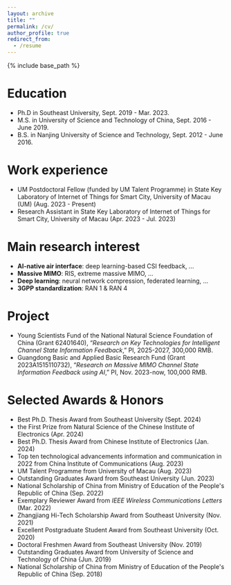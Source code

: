 ```yaml
---
layout: archive
title: ""
permalink: /cv/
author_profile: true
redirect_from:
  - /resume
---
```


{% include base_path %}

Education
======
* Ph.D in Southeast University, Sept. 2019 - Mar. 2023.
* M.S. in University of Science and Technology of China, Sept. 2016 - June 2019.
* B.S. in Nanjing University of Science and Technology, Sept. 2012 - June 2016.

Work experience
======
* UM Postdoctoral Fellow (funded by UM Talent Programme) in State Key Laboratory of Internet of Things for Smart City, University of Macau (UM) (Aug. 2023 - Present)
* Research Assistant in State Key Laboratory of Internet of Things for Smart City, University of Macau (Apr. 2023 - Jul. 2023)

# **Main research interest**

- **AI-native air interface**: deep learning-based CSI feedback, ...
- **Massive MIMO**: RIS, extreme massive MIMO, ...
- **Deep learning**: neural network compression, federated learning, ...
- **3GPP standardization**: RAN 1 & RAN 4

Project
======
* Young Scientists Fund of the National Natural Science Foundation of China (Grant 62401640), “*Research on Key Technologies for Intelligent Channel State Information Feedback*,” PI, 2025-2027, 300,000 RMB.
*  Guangdong Basic and Applied Basic Research Fund (Grant 2023A1515110732), “*Research on Massive MIMO Channel State Information Feedback using AI*,” PI, Nov. 2023-now, 100,000 RMB.

  
Selected Awards & Honors
======
* Best Ph.D. Thesis Award from Southeast University (Sept. 2024)
* the First Prize from Natural Science of the Chinese Institute of Electronics (Apr. 2024)
* Best Ph.D. Thesis Award from Chinese Institute of Electronics (Jan. 2024)
* Top ten technological advancements information and communication in 2022 from China Institute of Communications (Aug. 2023)
* UM Talent Programme from University of Macau (Aug. 2023)
* Outstanding Graduates Award from Southeast University (Jun. 2023)
* National Scholarship of China from Ministry of Education of the People's Republic of China (Sep. 2022)
* Exemplary Reviewer Award from _IEEE Wireless Communications Letters_ (Mar. 2022)
* Zhangjiang Hi-Tech Scholarship Award from Southeast University (Nov. 2021)
* Excellent Postgraduate Student Award from Southeast University  (Oct. 2020)
* Doctoral Freshmen Award from Southeast University (Nov. 2019)
* Outstanding Graduates Award from University of Science and Technology of China {Jun. 2019}
* National Scholarship of China from Ministry of Education of the People's Republic of China (Sep. 2018)

